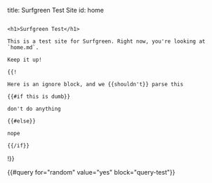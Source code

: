 title: Surfgreen Test Site
id: home

~~~

<h1>Surfgreen Test</h1>

This is a test site for Surfgreen. Right now, you're looking at `home.md`.

Keep it up!

{{!

Here is an ignore block, and we {{shouldn't}} parse this

{{#if this is dumb}}

don't do anything

{{#else}}

nope

{{/if}}

~~~

!}}

{{#query for="random" value="yes" block="query-test"}}